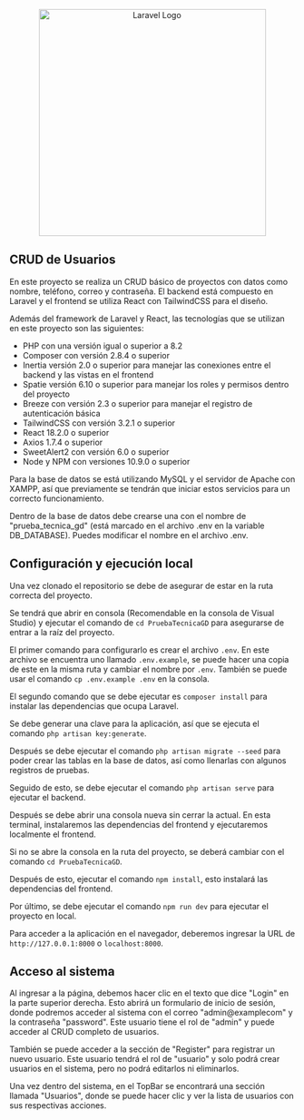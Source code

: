 <p align="center"><a href="https://laravel.com" target="_blank"><img src="https://raw.githubusercontent.com/laravel/art/master/logo-lockup/5%20SVG/2%20CMYK/1%20Full%20Color/laravel-logolockup-cmyk-red.svg" width="400" alt="Laravel Logo"></a></p>


## CRUD de Usuarios

En este proyecto se realiza un CRUD básico de proyectos con datos como nombre, teléfono, correo y contraseña.
El backend está compuesto en Laravel y el frontend se utiliza React con TailwindCSS para el diseño.

Además del framework de Laravel y React, las tecnologías que se utilizan en este proyecto son las siguientes:

- PHP con una versión igual o superior a 8.2
- Composer con versión 2.8.4 o superior
- Inertia versión 2.0 o superior para manejar las conexiones entre el backend y las vistas en el frontend
- Spatie versión 6.10 o superior para manejar los roles y permisos dentro del proyecto
- Breeze con versión 2.3 o superior para manejar el registro de autenticación básica
- TailwindCSS con versión 3.2.1 o superior
- React 18.2.0 o superior
- Axios 1.7.4 o superior
- SweetAlert2 con versión 6.0 o superior
- Node y NPM con versiones 10.9.0 o superior
  
Para la base de datos se está utilizando MySQL y el servidor de Apache con XAMPP, así que previamente se tendrán que iniciar estos servicios para un correcto funcionamiento.

Dentro de la base de datos debe crearse una con el nombre de "prueba_tecnica_gd" (está marcado en el archivo .env en la variable DB_DATABASE). Puedes modificar el nombre en el archivo .env.

## Configuración y ejecución local

Una vez clonado el repositorio se debe de asegurar de estar en la ruta correcta del proyecto.

Se tendrá que abrir en consola (Recomendable en la consola de Visual Studio) y ejecutar el comando de `cd PruebaTecnicaGD` para asegurarse de entrar a la raíz del proyecto.

El primer comando para configurarlo es crear el archivo `.env`. En este archivo se encuentra uno llamado `.env.example`, se puede hacer una copia de este en la misma ruta y cambiar el nombre por `.env`. También se puede usar el comando `cp .env.example .env` en la consola.

El segundo comando que se debe ejecutar es `composer install` para instalar las dependencias que ocupa Laravel.

Se debe generar una clave para la aplicación, así que se ejecuta el comando `php artisan key:generate`.

Después se debe ejecutar el comando `php artisan migrate --seed` para poder crear las tablas en la base de datos, así como llenarlas con algunos registros de pruebas.

Seguido de esto, se debe ejecutar el comando `php artisan serve` para ejecutar el backend.

Después se debe abrir una consola nueva sin cerrar la actual. En esta terminal, instalaremos las dependencias del frontend y ejecutaremos localmente el frontend.

Si no se abre la consola en la ruta del proyecto, se deberá cambiar con el comando `cd PruebaTecnicaGD`.

Después de esto, ejecutar el comando `npm install`, esto instalará las dependencias del frontend.

Por último, se debe ejecutar el comando `npm run dev` para ejecutar el proyecto en local.

Para acceder a la aplicación en el navegador, deberemos ingresar la URL de `http://127.0.0.1:8000` o `localhost:8000`.

## Acceso al sistema

Al ingresar a la página, debemos hacer clic en el texto que dice "Login" en la parte superior derecha. Esto abrirá un formulario de inicio de sesión, donde podremos acceder al sistema con el correo "admin@examplecom" y la contraseña "password". Este usuario tiene el rol de "admin" y puede acceder al CRUD completo de usuarios.

También se puede acceder a la sección de "Register" para registrar un nuevo usuario. Este usuario tendrá el rol de "usuario" y solo podrá crear usuarios en el sistema, pero no podrá editarlos ni eliminarlos.

Una vez dentro del sistema, en el TopBar se encontrará una sección llamada "Usuarios", donde se puede hacer clic y ver la lista de usuarios con sus respectivas acciones.
